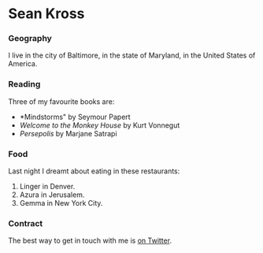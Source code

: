 # Sean Kross

### Geography

I live in the city of Baltimore, in the state of Maryland, in the United States of America.

### Reading

Three of my favourite books are:

- *Mindstorms" by Seymour Papert
- *Welcome to the Monkey House* by Kurt Vonnegut
- *Persepolis* by Marjane Satrapi

### Food

Last night I dreamt about eating in these restaurants:

1. Linger in Denver.
2. Azura in Jerusalem.
3. Gemma in New York City.

### Contract

The best way to get in touch with me is [on Twitter](https://twitter.com/seankross).


